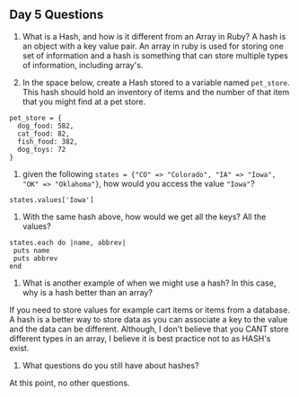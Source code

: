## Day 5 Questions

1. What is a Hash, and how is it different from an Array in Ruby?
A hash is an object with a key value pair.  An array in ruby is used for storing one set of information and a hash is something that can store multiple types of information, including array's.

1. In the space below, create a Hash stored to a variable named `pet_store`.  This hash should hold an inventory of items and the number of that item that you might find at a pet store.
```
pet_store = {
  dog_food: 582,
  cat_food: 82,
  fish_food: 382,
  dog_toys: 72
}
```

1. given the following `states = {"CO" => "Colorado", "IA" => "Iowa", "OK" => "Oklahoma"}`, how would you access the value `"Iowa"`?

`states.values['Iowa']`

1. With the same hash above, how would we get all the keys?  All the values?
```
states.each do |name, abbrev|
 puts name
 puts abbrev
end
```

1. What is another example of when we might use a hash?  In this case, why is a hash better than an array?

If you need to store values for example cart items or items from a database. A hash is a better way to store data as you can associate a key to the value and the data can be different. Although, I don't believe that you CANT store different types in an array, I believe it is best practice not to as HASH's exist.

1. What questions do you still have about hashes?

At this point, no other questions. 
